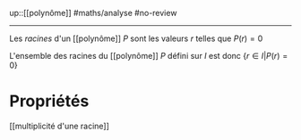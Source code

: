 up::[[polynôme]]
#maths/analyse #no-review 

----
Les _racines_ d'un [[polynôme]] $P$ sont les valeurs $r$ telles que $P(r) = 0$

L'ensemble des racines du [[polynôme]] $P$ défini sur $I$ est donc $\{r\in I| P(r) = 0\}$

# Propriétés 

[[multiplicité d'une racine]]
